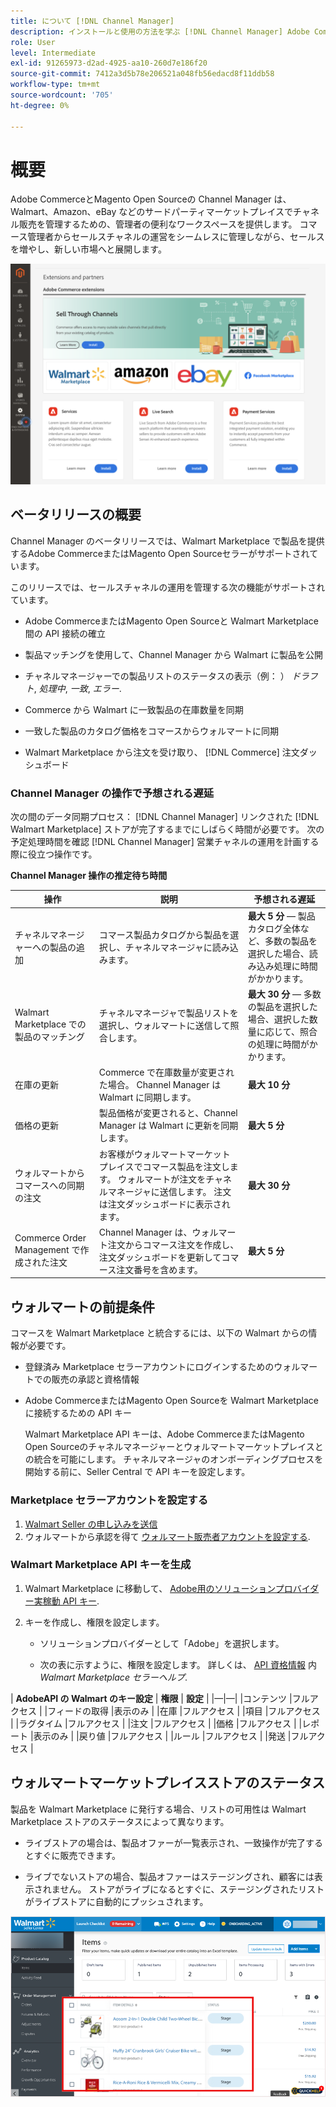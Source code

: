 ```yaml
---
title: について [!DNL Channel Manager]
description: インストールと使用の方法を学ぶ [!DNL Channel Manager] Adobe CommerceとMagento Open Sourceストアをサードパーティのマーケットプレイスと統合し、販売チャネルを作成して、コマース管理者からシームレスにマーケットプレイスリスト、価格、在庫、販売を管理します。
role: User
level: Intermediate
exl-id: 91265973-d2ad-4925-aa10-260d7e186f20
source-git-commit: 7412a3d5b78e206521a048fb56edacd8f11ddb58
workflow-type: tm+mt
source-wordcount: '705'
ht-degree: 0%

---
```


# 概要

Adobe CommerceとMagento Open Sourceの Channel Manager は、Walmart、Amazon、eBay などのサードパーティマーケットプレイスでチャネル販売を管理するための、管理者の便利なワークスペースを提供します。 コマース管理者からセールスチャネルの運営をシームレスに管理しながら、セールスを増やし、新しい市場へと展開します。

![[!DNL Channel Manager] 拡張機能の管理ビュー](assets/channel-manager-admin-entry-page.png)

## ベータリリースの概要

Channel Manager のベータリリースでは、Walmart Marketplace で製品を提供するAdobe CommerceまたはMagento Open Sourceセラーがサポートされています。

このリリースでは、セールスチャネルの運用を管理する次の機能がサポートされています。

* Adobe CommerceまたはMagento Open Sourceと Walmart Marketplace 間の API 接続の確立

* 製品マッチングを使用して、Channel Manager から Walmart に製品を公開

* チャネルマネージャーでの製品リストのステータスの表示（例： ） *ドラフト*, *処理中*, *一致*, *エラー*.

* Commerce から Walmart に一致製品の在庫数量を同期

* 一致した製品のカタログ価格をコマースからウォルマートに同期

* Walmart Marketplace から注文を受け取り、 [!DNL Commerce] 注文ダッシュボード

### Channel Manager の操作で予想される遅延

次の間のデータ同期プロセス： [!DNL Channel Manager] リンクされた [!DNL Walmart Marketplace] ストアが完了するまでにしばらく時間が必要です。 次の予定処理時間を確認 [!DNL Channel Manager] 営業チャネルの運用を計画する際に役立つ操作です。

**Channel Manager 操作の推定待ち時間**

| **操作** | **説明** | **予想される遅延** |
|--------------------------------------------|-----------------------------------------------------------------------------------------------------------------------------------------------|---------------------------------------------------------------------------------------------------------------------------|
| チャネルマネージャーへの製品の追加 | コマース製品カタログから製品を選択し、チャネルマネージャに読み込みます。 | **最大 5 分** — 製品カタログ全体など、多数の製品を選択した場合、読み込み処理に時間がかかります。 |
| Walmart Marketplace での製品のマッチング | チャネルマネージャで製品リストを選択し、ウォルマートに送信して照合します。 | **最大 30 分** — 多数の製品を選択した場合、選択した数量に応じて、照合の処理に時間がかかります。 |
| 在庫の更新 | Commerce で在庫数量が変更された場合。 Channel Manager は Walmart に同期します。 | **最大 10 分** |
| 価格の更新 | 製品価格が変更されると、Channel Manager は Walmart に更新を同期します。 | **最大 5 分** |
| ウォルマートからコマースへの同期の注文 | お客様がウォルマートマーケットプレイスでコマース製品を注文します。 ウォルマートが注文をチャネルマネージャに送信します。 注文は注文ダッシュボードに表示されます。 | **最大 30 分** |
| Commerce Order Management で作成された注文 | Channel Manager は、ウォルマート注文からコマース注文を作成し、注文ダッシュボードを更新してコマース注文番号を含めます。 | **最大 5 分** |

## ウォルマートの前提条件

コマースを Walmart Marketplace と統合するには、以下の Walmart からの情報が必要です。

* 登録済み Marketplace セラーアカウントにログインするためのウォルマートでの販売の承認と資格情報

* Adobe CommerceまたはMagento Open Sourceを Walmart Marketplace に接続するための API キー

   Walmart Marketplace API キーは、Adobe CommerceまたはMagento Open Sourceのチャネルマネージャーとウォルマートマーケットプレイスとの統合を可能にします。 チャネルマネージャのオンボーディングプロセスを開始する前に、Seller Central で API キーを設定します。

### Marketplace セラーアカウントを設定する

1. [Walmart Seller の申し込みを送信](https://marketplace-apply.walmart.com/apply?id=0014M00001zivMpQAI)
2. ウォルマートから承認を得て [ウォルマート販売者アカウントを設定する](https://sellerhelp.walmart.com/seller/s/guide?article=000008219).

### Walmart Marketplace API キーを生成

1. Walmart Marketplace に移動して、 [Adobe用のソリューションプロバイダー実稼動 API キー](https://developer.walmart.com/#preloginModal?redirectUri=https%3A%2F%2Fdeveloper.walmart.com%2Faccount%2FgenerateKey).

1. キーを作成し、権限を設定します。

   * ソリューションプロバイダーとして「Adobe」を選択します。

   * 次の表に示すように、権限を設定します。 詳しくは、 [API 資格情報](https://sellerhelp.walmart.com/seller/s/guide?article=000006422) 内 *Walmart Marketplace セラーヘルプ*.

&#x200B;|    **AdobeAPI の Walmart のキー設定**
&#x200B;| **権限** | **設定** | |—|—| |コンテンツ |フルアクセス | |フィードの取得 |表示のみ | |在庫 |フルアクセス | |項目 |フルアクセス | |ラグタイム |フルアクセス | |注文 |フルアクセス | |価格 |フルアクセス | |レポート |表示のみ | |戻り値 |フルアクセス | |ルール |フルアクセス | |発送 |フルアクセス |

## ウォルマートマーケットプレイスストアのステータス

製品を Walmart Marketplace に発行する場合、リストの可用性は Walmart Marketplace ストアのステータスによって異なります。

* ライブストアの場合は、製品オファーが一覧表示され、一致操作が完了するとすぐに販売できます。

* ライブでないストアの場合、製品オファーはステージングされ、顧客には表示されません。 ストアがライブになるとすぐに、ステージングされたリストがライブストアに自動的にプッシュされます。


![[!DNL Walmart Seller Central] 段階別製品](assets/walmart-seller-central-staged.png)
